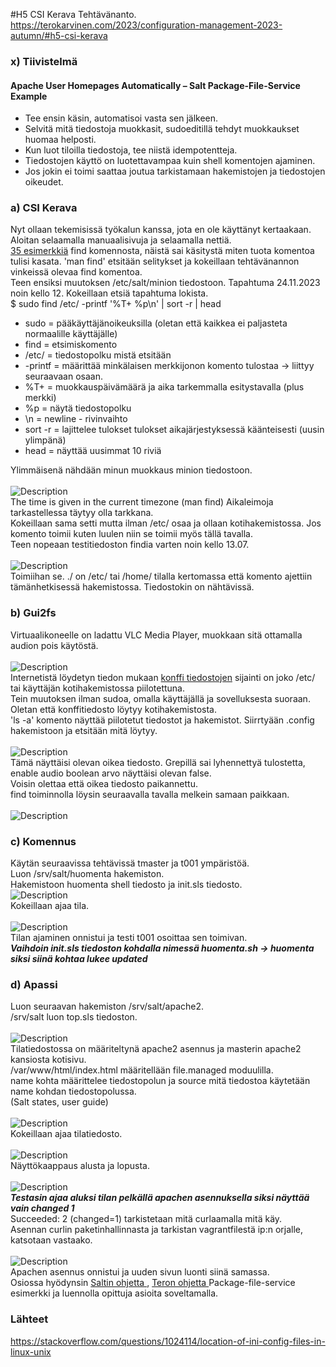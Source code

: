 #H5 CSI Kerava
Tehtävänanto. https://terokarvinen.com/2023/configuration-management-2023-autumn/#h5-csi-kerava
### x) Tiivistelmä
#### Apache User Homepages Automatically – Salt Package-File-Service Example
- Tee ensin käsin, automatisoi vasta sen jälkeen.
- Selvitä mitä tiedostoja muokkasit, sudoeditillä tehdyt muokkaukset huomaa helposti.
- Kun luot tiloilla tiedostoja, tee niistä idempotentteja.
- Tiedostojen käyttö on luotettavampaa kuin shell komentojen ajaminen.
- Jos jokin ei toimi saattaa joutua tarkistamaan hakemistojen ja tiedostojen oikeudet.
### a) CSI Kerava
Nyt ollaan tekemisissä työkalun kanssa, jota en ole käyttänyt kertaakaan. Aloitan selaamalla manuaalisivuja ja selaamalla nettiä. <br>
<a href="https://www.tecmint.com/35-practical-examples-of-linux-find-command/">35 esimerkkiä</a> find komennosta, näistä sai käsitystä miten tuota komentoa tulisi kasata. 'man find' etsitään selitykset ja kokeillaan tehtävänannon vinkeissä olevaa find komentoa. <br>
Teen ensiksi muutoksen /etc/salt/minion tiedostoon. Tapahtuma 24.11.2023 noin kello 12. Kokeillaan etsiä tapahtuma lokista.<br>
$ sudo find /etc/ -printf '%T+ %p\n' | sort -r | head
- sudo = pääkäyttäjänoikeuksilla (oletan että kaikkea ei paljasteta normaalille käyttäjälle)
- find = etsimiskomento
- /etc/ = tiedostopolku mistä etsitään
- -printf = määrittää minkälaisen merkkijonon komento tulostaa -> liittyy seuraavaan osaan.
- %T+ = muokkauspäivämäärä ja aika tarkemmalla esitystavalla (plus merkki)
- %p = näytä tiedostopolku
- \n = newline - rivinvaihto
- sort -r = lajittelee tulokset tulokset aikajärjestyksessä käänteisesti (uusin ylimpänä)
- head = näyttää uusimmat 10 riviä

Ylimmäisenä nähdään minun muokkaus minion tiedostoon.  <br>
<br>
![Description](find.png)
<br>
The time is given in the current timezone (man find) Aikaleimoja tarkastellessa täytyy olla tarkkana. <br>
Kokeillaan sama setti mutta ilman /etc/ osaa ja ollaan kotihakemistossa. Jos komento toimii kuten luulen niin se toimii myös tällä tavalla. <br>
Teen nopeaan testitiedoston findia varten noin kello 13.07. <br>
<br>
![Description](find2.png)
<br>
Toimiihan se. ./ on /etc/ tai /home/ tilalla kertomassa että komento ajettiin tämänhetkisessä hakemistossa. Tiedostokin on nähtävissä.<br>
### b) Gui2fs
Virtuaalikoneelle on ladattu VLC Media Player, muokkaan sitä ottamalla audion pois käytöstä. <br>
<br>
![Description](vlc.png)
<br>
Internetistä löydetyn tiedon mukaan <a href="https://stackoverflow.com/questions/1024114/location-of-ini-config-files-in-linux-unix">konffi tiedostojen</a> sijainti on joko /etc/ tai käyttäjän kotihakemistossa piilotettuna. <br>
Tein muutoksen ilman sudoa, omalla käyttäjällä ja sovelluksesta suoraan. <br>
Oletan että konffitiedosto löytyy kotihakemistosta. <br>
'ls -a' komento näyttää piilotetut tiedostot ja hakemistot. Siirrtyään .config hakemistoon ja etsitään mitä löytyy. <br>
<br>
![Description](audio.png)
<br>
Tämä näyttäisi olevan oikea tiedosto. Grepillä sai lyhennettyä tulostetta, enable audio boolean arvo näyttäisi olevan false. <br>
Voisin olettaa että oikea tiedosto paikannettu. <br>
find toiminnolla löysin seuraavalla tavalla melkein samaan paikkaan. <br>
<br>
![Description](home.png)
<br>
### c) Komennus
Käytän seuraavissa tehtävissä tmaster ja t001 ympäristöä. <br>
Luon /srv/salt/huomenta hakemiston. <br>
Hakemistoon huomenta shell tiedosto ja init.sls tiedosto.
<br>
![Description](shell.png)
<br>
Kokeillaan ajaa tila. <br>
<br>
![Description](komento.png)
<br>
Tilan ajaminen onnistui ja testi t001 osoittaa sen toimivan. <br>
***Vaihdoin init.sls tiedoston kohdalla nimessä huomenta.sh -> huomenta siksi siinä kohtaa lukee updated***
### d) Apassi
Luon seuraavan hakemiston /srv/salt/apache2. <br>
/srv/salt luon top.sls tiedoston. <br>
<br>
![Description](top.png)
<br>
Tilatiedostossa on määriteltynä apache2 asennus ja masterin apache2 kansiosta kotisivu. <br>
/var/www/html/index.html määritellään file.managed moduulilla. <br>
name kohta määrittelee tiedostopolun ja source mitä tiedostoa käytetään name kohdan tiedostopolussa. <br>
(Salt states, user guide) <br>
<br>
![Description](cat.png)
<br>
Kokeillaan ajaa tilatiedosto. <br>
<br>
![Description](apache.png)
<br>
Näyttökaappaus alusta ja lopusta. <br>
<br>
![Description](uusi.png)
<br>
***Testasin ajaa aluksi tilan pelkällä apachen asennuksella siksi näyttää vain changed 1*** <br>
Succeeded: 2 (changed=1) tarkistetaan mitä curlaamalla mitä käy. <br>
Asennan curlin paketinhallinnasta ja tarkistan vagrantfilestä ip:n orjalle, katsotaan vastaako.<br>
<br>
![Description](curl.png)
<br>
Apachen asennus onnistui ja uuden sivun luonti siinä samassa. <br>
Osiossa hyödynsin <a href="https://docs.saltproject.io/salt/user-guide/en/latest/topics/states.html#state-modules">Saltin ohjetta </a>, <a href="https://terokarvinen.com/2018/apache-user-homepages-automatically-salt-package-file-service-example/?fromSearch=salt%20file">Teron ohjetta </a>  Package-file-service esimerkki ja luennolla opittuja asioita soveltamalla. <br>

### Lähteet
https://stackoverflow.com/questions/1024114/location-of-ini-config-files-in-linux-unix
